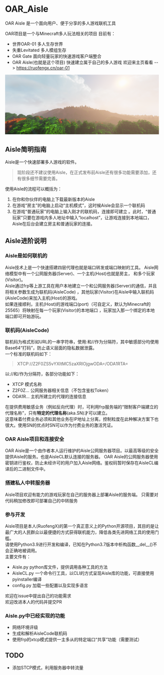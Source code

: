 # OAR_Aisle

OAR Aisle 是一个面向用户、便于分享的多人游戏联机工具

OAR项目是一个与Minecraft多人玩法相关的项目
目前有：
- 世界OAR-01 多人生存世界
- 失重Levitated 多人模组生存
- OAR Gate 面向轻量玩家的快速游戏客户端整合
- OAR Aisle(也就是这个项目) 快速建立属于自己的多人游戏
欢迎来主页看看 --> <https://ruofengx.cn/oar-01>

![OAR-01](img/OAR-01_Title.png)

## Aisle简明指南
Aisle是一个快速部署多人游戏的软件。  

> 现阶段还不建议使用Aisle，在正式发布前Aisle还有很多功能需要添加，还有很多细节需要完善。  

使用Aisle的流程可以概括为：
1. 在你和你伙伴的电脑上下载最新版本的Aisle
2. 在游戏“房主”的电脑上启动“主机模式”，这时候Aisle会显示一个联机码
3. 在游戏“普通玩家”的电脑上输入刚才的联机码，连接即可建立
   。此时，“普通玩家”只要在游戏内多人地址中输入“localhost”，让游戏连接到本地端口，Aisle在后台会建立房主和普通玩家的连接。

## Aisle进阶说明
### Aisle是如何联机的
Aisle技术上是一个快速搭建四层代理也就是端口转发或端口映射的工具。 
Aisle网络模型中有一个公网服务器(Server)、一个主机(Host)也就是房主， 和多个玩家(Visitor)。  
Aisle通过frp等上游工具在用户本地建立一个和公网服务器(Server)的通信，并且将相关参数生成为联机码(AisleCode)
，其他玩家(Visitor)在Aisle中输入联机码(AisleCode)来加入主机(Host)的游戏。  
如果连接顺利，主机(Host)的游戏端口(port)（可自定义，默认为Minecraft的25565）将映射在每一个玩家(Visitor)的本地端口
，玩家加入那一个绑定的本地端口即可开始游玩。

### 联机码(AisleCode)
联机码为格式形如URL的一串字符串，使用:和//作为分隔符，其中敏感部分均使用Base64“打码”，防止语义层面的隐私数据泄露。  
一个标准的联机码如下：

> XTCP://Z2F0ZS5vYXItMC5zaXRlOjgwODA=/ODA1RTA=

以://和/作为分隔符，各部分功能如下：
- XTCP 模式名称
- Z2F0Z... 公网服务器相关信息（不包含鉴权Token）
- ODA1R... 主机所建立的代理的连接信息

在提供费用敏感业务（例如反向代理）时，可利用frp服务端的“限制客户端建立的代理名称”，只有**特定的代理名称**(aka.SN)才可以建立。  
这意味着付费业务必须和其他业务在IP地址上分离，控制粒度在此种解决方案下也很大。使用SN的优点时SN可以作为付费业务的激活凭证。

### OAR Aisle项目和连接安全
OAR Aisle是一个由作者本人运行维护的Aisle公网服务器项目。以最高等级的安全提供Aisle的服务。也是AisleCL默认连接的服务器。
OAR Aisle的公网服务器使用密钥进行鉴权，防止未经许可的用户加入Aisle网络。鉴权码暂时保存在AisleCL编译后的二进制文件中。

### 搭建私人中转服务器
Aisle项目欢迎有能力的游戏玩家在自己的服务器上部署Aisle的服务端。
只需要对代码稍加修改即可部署自己的中转服务

### 参与开发
Aisle项目是本人(RuofengX)的第一个真正意义上的Python开源项目，其目的是让最广大的人民群众以最便捷的方式获得联机能力，降低各类先进网络工具的使用门槛。  
请使用Python3.9进行开发和编译，已知在Python3.7版本中析构函数__del__()不会正确地被调用。  
主要文件有：
- Aisle.py  python库文件，提供调用各种工具的方法
- AisleCL.py  一个命令行工具，以CLI的方式呈现Aisle库的功能，可直接使用pyinstaller编译
- config.py  加载一些配置以及实现多语言

欢迎在issue中提出自己的功能需求  
欢迎改进本人的代码并提交PR

### Aisle.py中已经实现的功能

- 网络环境评级  
- 生成和解析AisleCode联机码
- 使用frp的xtcp模式提供一主多从的特定端口“共享”功能（需要测试）

## TODO
- 添加STCP模式，利用服务器中转流量
